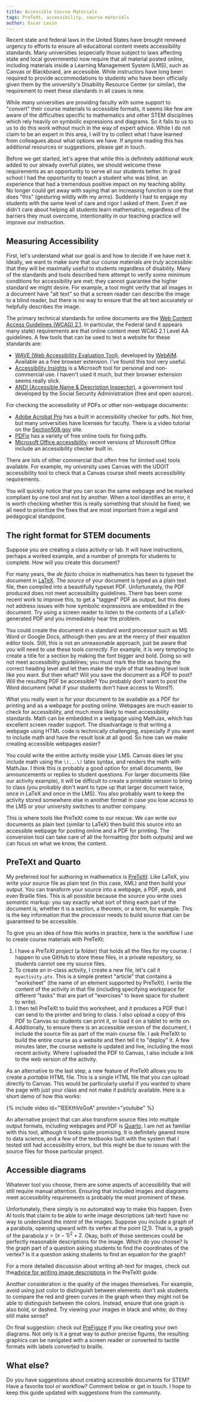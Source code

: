 ```yaml
---
title: Accessible Course Materials
tags: PreTeXt, accessibility, course-materials
author: Oscar Levin
---
```


Recent state and federal laws in the United States have brought renewed urgency to efforts to ensure all educational content meets accessibility standards.  Many universities (especially those subject to laws affecting state and local governments) now require that all material posted online, including materials inside a Learning Management System (LMS), such as Canvas or Blackboard, are accessible.  While instructors have long been required to provide accommodations to students who have been officially given them by the university's Disability Resource Center (or similar), the requirement to meet these standards in all cases is new.

While many universities are providing faculty with some support to "convert" their course materials to accessible formats, it seems like few are aware of the difficulties specific to mathematics and other STEM disciplines which rely heavily on symbolic expressions and diagrams. So it falls to us to us to do this work without much in the way of expert advice.  While I do not claim to be an expert in this area, I will try to collect what I have learned from colleagues about what options we have.  If anyone reading this has additional resources or suggestions, please get in touch.

<!--break-->

Before we get started, let's agree that while this is definitely additional work added to our already overfull plates, we should welcome these requirements as an opportunity to serve all our students better.  In grad school I had the opportunity to teach a student who was blind, an experience that had a tremendous positive impact on my teaching ability.  No longer could get away with saying that an increasing function is one that does "this" (gesturing wildly with my arms).  Suddenly I had to engage my students with the same level of care and rigor I asked of them.  Even if we didn't care about helping all students learn mathematics, regardless of the barriers they must overcome, intentionality in our teaching practice will improve our instruction.

## Measuring Accessibility

First, let's understand what our goal is and how to decide if we have met it.  Ideally, we want to make sure that our course materials are *truly* accessible: that they will be maximally useful to students regardless of disability.  Many of the standards and tools described here attempt to verify some minimum conditions for accessibility are met; they cannot guarantee the higher standard we might desire.  For example, a tool might verify that all images in a document have "alt text" so that a screen reader can describe the image to a blind reader, but there is no way to ensure that the alt text accurately or helpfully describes the image.

The primary technical standards for online documents are the [Web Content Access Guidelines (WCAG) 2.1](https://www.w3.org/TR/WCAG21/).  In particular, the Federal (and it appears many state) requirements are that online content meet WCAG 2.1 Level AA guidelines.  A few tools that can be used to test a website for these standards are:

- [WAVE (Web Accessibility Evaluation Tool)](https://wave.webaim.org/), developed by [WebAIM](https://webaim.org/).  Available as a free browser extension.  I've found this tool very useful.
- [Accessibility Insights](https://accessibilityinsights.io/) is a Microsoft tool for personal and non-commercial use.  I haven't used it much, but their browser extension seems really slick.
- [ANDI (Accessible Name & Description Inspector)](https://www.ssa.gov/accessibility/andi/help/install.html), a government tool developed by the Social Security Administration (free and open source).

For checking the accessibility of PDFs or other non-webpage documents:

- [Adobe Acrobat Pro](https://helpx.adobe.com/acrobat/using/create-verify-pdf-accessibility.html) has a built in accessibility checker for pdfs.  Not free, but many universities have licenses for faculty.  There is a video tutorial on the [Section508.gov](https://www.section508.gov/training/pdfs/aed-cop-pdf02/) site.
- [PDFix](https://pdfix.io/) has a variety of free online tools for fixing pdfs.
- [Microsoft Office accessibility](https://support.microsoft.com/en-us/office/create-accessible-office-documents-868ecfcd-4f00-4224-b881-a65537a7c155): recent versions of Microsoft Office include an accessibility checker built in.

There are lots of other commercial (but often free for limited use) tools available.  For example, my university uses Canvas with the UDOIT accessibility tool to check that a Canvas course shell meets accessibility requirements.

You will quickly notice that you can scan the same webpage and be marked compliant by one tool and not by another.  When a tool identifies an error, it is worth checking whether this is really something that should be fixed; we all need to prioritize the fixes that are most important from a legal and pedagogical standpoint.

## The right format for STEM documents

Suppose you are creating a class activity or lab.  It will have instructions, perhaps a worked example, and a number of prompts for students to complete.  How will you create this document?

For many years, the *de facto* choice in mathematics has been to typeset the document in [LaTeX](https://www.latex-project.org/).  The *source* of your document is typed as a plain text file, then compiled into a beautifully typeset PDF.  Unfortunately, the PDF produced does not meet accessibility guidelines.  There has been some recent work to improve this, to get a "tagged" PDF as output, but this does not address issues with how symbolic expressions are embedded in the document.  Try using a screen reader to listen to the contents of a LaTeX-generated PDF and you immediately hear the problem.

You could create the document in a standard word processor such as MS Word or Google Docs, although then you are at the mercy of their equation editor tools.  Still, this is not an unreasonable approach, just be aware that you will need to use these tools *correctly*.  For example, it is very tempting to create a title for a section by making the font bigger and bold.  Doing so will not meet accessibility guidelines; you must mark the title as having the correct heading level and let then make the style of that heading level look like you want.  But then what?  Will you save the document as a PDF to post?  Will the resulting PDF be accessible?  You probably don't want to post the Word document (what if your students don't have access to Word?).

What you really want is for your document to be available as a PDF for printing and as a webpage for posting online.  Webpages are much easier to check for accessibility, and much more likely to meet accessibility standards.  Math can be embedded in a webpage using MathJax, which has excellent screen reader support.  The disadvantage is that writing a webpage using HTML code is technically challenging, especially if you want to include math and have the result look at all good.  So how can we make creating accessible webpages easier?

You could write the entire activity inside your LMS.  Canvas does let you include math using the `\(...\)` latex syntax, and renders the math with MathJax.  I think this is probably a good option for small documents, like announcements or replies to student questions.  For larger documents (like our activity example), it will be difficult to create a printable version to bring to class (you probably don't want to type up that larger document twice, once in LaTeX and once in the LMS).  You also probably want to keep the activity stored somewhere else in another format in case you lose access to the LMS or your university switches to another company.

This is where tools like PreTeXt come to our rescue.  We can write our documents as plain text (similar to LaTeX) then build this source into an accessible webpage for posting online and a PDF for printing.  The conversion tool can take care of all the formatting (for both outputs) and we can focus on what we know, the content.

## PreTeXt and Quarto

My preferred tool for authoring in mathematics is [PreTeXt](https://pretextbook.org).  Like LaTeX, you write your source file as plain text (in this case, XML) and then build your output.  You can transform your source into a webpage, a PDF, epub, and even Braille files.  This is all possible because the source you write uses *semantic* markup: you say exactly what sort of thing each part of the document is, whether it is a section, a theorem, or a term, for example.   This is the key information that the processor needs to build source that can be guaranteed to be accessible.

To give you an idea of how this works in practice, here is the workflow I use to create course materials with PreTeXt:
1. I have a *PreTeXt project* (a folder) that holds all the files for my course.  I happen to use GitHub to store these files, in a private repository, so students cannot see my source files.
2. To create an in-class activity, I create a new file, let's call it `myactivity.ptx`.  This is a simple pretext "article" that contains a "worksheet" (the name of an element supported by PreTeXt).  I write the content of the activity in that file (including specifying workspace for different "tasks" that are part of "exercises" to leave space for student to write).
3. I then tell PreTeXt to build this worksheet, and it produces a PDF that I can send to the printer and bring to class.  I also upload a copy of this PDF to Canvas so students can print it, or load it on a tablet to write on.
4. Additionally, to ensure there is an accessible version of the document, I include the source file as part of the main course file.  I ask PreTeXt to build the entire course as a website and then tell it to "deploy" it.  A few minutes later, the course website is updated and live, including the most recent activity.  Where I uploaded the PDF to Canvas, I also include a link to the web version of the activity.

As an alternative to the last step, a new feature of PreTeXt allows you to create a *portable* HTML file.  This is a single HTML file that you can upload directly to Canvas.  This would be particularly useful if you wanted to share the page with just your class and not make it publicly available.  Here is a short demo of how this works:

{% include video id="1EEKthVsGoA" provider="youtube" %}

An alternative project that can also transform source files into multiple output formats, including webpages and PDF is [Quarto](https://quarto.org/).  I am not as familiar with this tool, although it looks quite promising.  It is definitely geared more to data science, and a few of the textbooks built with the system that I tested still had accessibility errors, but this might be due to issues with the source files for those particular project.

## Accessible diagrams

Whatever tool you choose, there are some aspects of accessibility that will still require manual attention.  Ensuring that included images and diagrams meet accessibility requirements is probably the most prominent of these.

Unfortunately, there simply is no automated way to make this happen.  Even AI tools that claim to be able to write image descriptions (alt-text) have no way to understand the *intent* of the images.  Suppose you include a graph of a parabola, opening upward with its vertex at the point (2,1).  That is, a graph of the parabola $y = (x-1)^2 + 2$.  Okay, both of those sentences could be perfectly reasonable descriptions for the image.  Which do you choose?  Is the graph part of a question asking students to find the coordinates of the vertex?  Is it a question asking students to find an equation for the graph?

For a more detailed discussion about writing alt-text for images, check out the[advice for writing image descriptions](https://pretextbook.org/doc/guide/html/topic-accessibility.html#subsec-img-desc-advice) in the PreTeXt guide.

Another consideration is the quality of the images themselves.  For example, avoid using just color to distinguish between elements: don't ask students to compare the red and green curves in the graph when they might not be able to distinguish between the colors.  Instead, ensure that one graph is also bold, or dashed.  Try viewing your images in black and white; do they still make sense?

On final suggestion: check out [PreFigure](https://prefigure.org/) if you like creating your own diagrams.  Not only is it a great way to author precise figures, the resulting graphics can be navigated with a screen reader or converted to tactile formats with labels converted to braille.

## What else?

Do you have suggestions about creating accessible documents for STEM?  Have a favorite tool or workflow?  Comment below or get in touch.  I hope to keep this guide updated with suggestions from the community.



